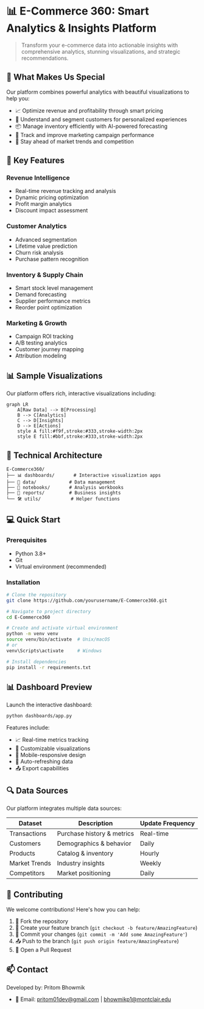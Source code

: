 # 📊 E-Commerce 360: Smart Analytics & Insights Platform

> Transform your e-commerce data into actionable insights with comprehensive analytics, stunning visualizations, and strategic recommendations.

## 🌟 What Makes Us Special

Our platform combines powerful analytics with beautiful visualizations to help you:
- 📈 Optimize revenue and profitability through smart pricing
- 👥 Understand and segment customers for personalized experiences
- 📦 Manage inventory efficiently with AI-powered forecasting
- 🎯 Track and improve marketing campaign performance
- 🔄 Stay ahead of market trends and competition

## 🎯 Key Features

### Revenue Intelligence
- Real-time revenue tracking and analysis
- Dynamic pricing optimization
- Profit margin analytics
- Discount impact assessment

### Customer Analytics
- Advanced segmentation
- Lifetime value prediction
- Churn risk analysis
- Purchase pattern recognition

### Inventory & Supply Chain
- Smart stock level management
- Demand forecasting
- Supplier performance metrics
- Reorder point optimization

### Marketing & Growth
- Campaign ROI tracking
- A/B testing analytics
- Customer journey mapping
- Attribution modeling

## 📊 Sample Visualizations

Our platform offers rich, interactive visualizations including:

```mermaid
graph LR
    A[Raw Data] --> B[Processing]
    B --> C[Analytics]
    C --> D[Insights]
    D --> E[Actions]
    style A fill:#f9f,stroke:#333,stroke-width:2px
    style E fill:#bbf,stroke:#333,stroke-width:2px
```

## 🔧 Technical Architecture

```
E-Commerce360/
├── 📊 dashboards/       # Interactive visualization apps
├── 📁 data/            # Data management
├── 📓 notebooks/       # Analysis workbooks
├── 📑 reports/         # Business insights
└── 🛠️ utils/           # Helper functions
```

## 💻 Quick Start

### Prerequisites
- Python 3.8+
- Git
- Virtual environment (recommended)

### Installation

```bash
# Clone the repository
git clone https://github.com/yourusername/E-Commerce360.git

# Navigate to project directory
cd E-Commerce360

# Create and activate virtual environment
python -m venv venv
source venv/bin/activate  # Unix/macOS
# or
venv\Scripts\activate     # Windows

# Install dependencies
pip install -r requirements.txt
```

## 📊 Dashboard Preview

Launch the interactive dashboard:
```bash
python dashboards/app.py
```

Features include:
- 📈 Real-time metrics tracking
- 🎨 Customizable visualizations
- 📱 Mobile-responsive design
- 🔄 Auto-refreshing data
- 📤 Export capabilities

## 🔍 Data Sources

Our platform integrates multiple data sources:

| Dataset | Description | Update Frequency |
|---------|-------------|------------------|
| Transactions | Purchase history & metrics | Real-time |
| Customers | Demographics & behavior | Daily |
| Products | Catalog & inventory | Hourly |
| Market Trends | Industry insights | Weekly |
| Competitors | Market positioning | Daily |

## 🤝 Contributing

We welcome contributions! Here's how you can help:

1. 🍴 Fork the repository
2. 🌟 Create your feature branch (`git checkout -b feature/AmazingFeature`)
3. 💾 Commit your changes (`git commit -m 'Add some AmazingFeature'`)
4. 📤 Push to the branch (`git push origin feature/AmazingFeature`)
5. 🔄 Open a Pull Request

## 📫 Contact
Developed by: Pritom Bhowmik
- 📧 Email: pritom01dev@gmail.com  | bhowmikp1@montclair.edu



</div>
